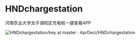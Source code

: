 # HNDchargestation

河南农业大学龙子湖校区充电桩一键查看APP

![HNDchargestation/key at master · AprDeci/HNDchargestation](https://github.com/AprDeci/HNDchargestation/tree/master/mdassets/image1.png)

